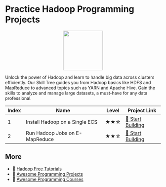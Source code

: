 # Practice Hadoop Programming Projects

<div align="center">
<img width="128px" src="https://file.labex.io/path/uO8R5nWNL4Pg.png">
</div>

Unlock the power of Hadoop and learn to handle big data across clusters efficiently. Our Skill Tree guides you from Hadoop basics like HDFS and MapReduce to advanced topics such as YARN and Apache Hive. Gain the skills to analyze and manage large datasets, a must-have for any data professional.

|   Index | Name                           | Level   | Project Link                                                                 |
|---------|--------------------------------|---------|------------------------------------------------------------------------------|
|       1 | Install Hadoop on a Single ECS | ★★☆     | [🚀 Start Building](https://labex.io/courses/install-hadoop-on-a-single-ecs) |
|       2 | Run Hadoop Jobs on E-MapReduce | ★★☆     | [🚀 Start Building](https://labex.io/courses/run-hadoop-jobs-on-e-mapreduce) |

## More

- 🔗 [Hadoop Free Tutorials](https://github.com/labex-labs/hadoop-free-tutorials)
- 🔗 [Awesome Programming Projects](https://github.com/labex-labs/awesome-programming-projects)
- 🔗 [Awesome Programming Courses](https://github.com/labex-labs/awesome-programming-courses)

